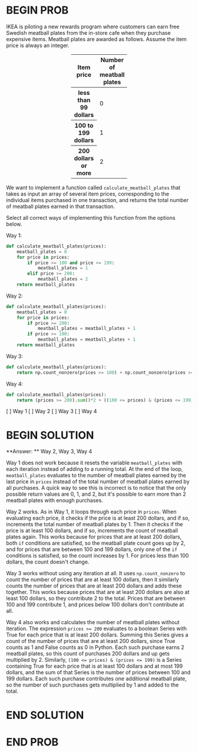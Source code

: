 # BEGIN PROB

IKEA is piloting a new rewards program where customers can earn free Swedish meatball plates from the in-store cafe when they purchase expensive items. Meatball plates are awarded as follows. Assume the item price is always an integer.

<center>
<table class="table" style="width:30%">
  <thead>
    <tr>
      <th scope="col">Item price</th>
      <th scope="col">Number of meatball plates</th>
    </tr>
  </thead>
  <tbody>
    <tr>
      <th scope="row">less than 99 dollars</th>
      <td>0</td>
    </tr>
    <tr>
      <th scope="row">100 to 199 dollars</th>
      <td>1</td>
    </tr>
    <tr>
      <th scope="row">200 dollars or more</th>
      <td>2</td>
    </tr>
  </tbody>
</table>
</center>

We want to implement a function called `calculate_meatball_plates` that takes as input an array of several item prices, corresponding to the individual items purchased in one transaction, and returns the total number of meatball plates earned in that transaction.

Select all correct ways of implementing this function from the options below.

Way 1:

```py
def calculate_meatball_plates(prices): 
    meatball_plates = 0
    for price in prices:
        if price >= 100 and price <= 199:
            meatball_plates = 1
        elif price >= 200:
            meatball_plates = 2
    return meatball_plates
```

Way 2:

```py
def calculate_meatball_plates(prices): 
    meatball_plates = 0
    for price in prices:
        if price >= 200:
            meatball_plates = meatball_plates + 1
        if price >= 100:
            meatball_plates = meatball_plates + 1
    return meatball_plates
```

Way 3:

```py
def calculate_meatball_plates(prices): 
    return np.count_nonzero(prices >= 100) + np.count_nonzero(prices >= 200)
```

Way 4:

```py
def calculate_meatball_plates(prices): 
    return (prices >= 200).sum()*2 + ((100 <= prices) & (prices <= 199)).sum()*1
```

[ ] Way 1
[ ] Way 2
[ ] Way 3
[ ] Way 4

# BEGIN SOLUTION

**Answer: ** Way 2, Way 3, Way 4

Way 1 does not work because it resets the variable `meatball_plates` with each iteration instead of adding to a running total. At the end of the loop, `meatball_plates` evaluates to the number of meatball plates earned by the last price in `prices` instead of the total number of meatball plates earned by all purchases. A quick way to see this is incorrect is to notice that the only possible return values are 0, 1, and 2, but it's possible to earn more than 2 meatball plates with enough purchases.

Way 2 works. As in Way 1, it loops through each price in `prices`. When evaluating each price, it checks if the price is at least 200 dollars, and if so, increments the total number of meatball plates by 1. Then it checks if the price is at least 100 dollars, and if so, increments the count of meatball plates again. This works because for prices that are at least 200 dollars, both `if` conditions are satisfied, so the meatball plate count goes up by 2, and for prices that are between 100 and 199 dollars, only one of the `if` conditions is satisfied, so the count increases by 1. For prices less than 100 dollars, the count doesn't change. 

Way 3 works without using any iteration at all. It uses `np.count_nonzero` to count the number of prices that are at least 100 dollars, then it similarly counts the number of prices that are at least 200 dollars and adds these together. This works because prices that are at least 200 dollars are also at least 100 dollars, so they contribute 2 to the total. Prices that are between 100 and 199 contribute 1, and prices below 100 dollars don't contribute at all. 

Way 4 also works and calculates the number of meatball plates without iteration. The expression `prices >= 200` evaluates to a boolean Series with True for each price that is at least 200 dollars. Summing this Series gives a count of the number of prices that are at least 200 dollars, since True counts as 1 and False counts as 0 in Python. Each such purchase earns 2 meatball plates, so this count of purchases 200 dollars and up gets multiplied by 2. Similarly, `(100 <= prices) & (prices <= 199)` is a Series containing True for each price that is at least 100 dollars and at most 199 dollars, and the sum of that Series is the number of prices between 100 and 199 dollars. Each such purchase contributes one additional meatball plate, so the number of such purchases gets multiplied by 1 and added to the total.

# END SOLUTION

# END PROB